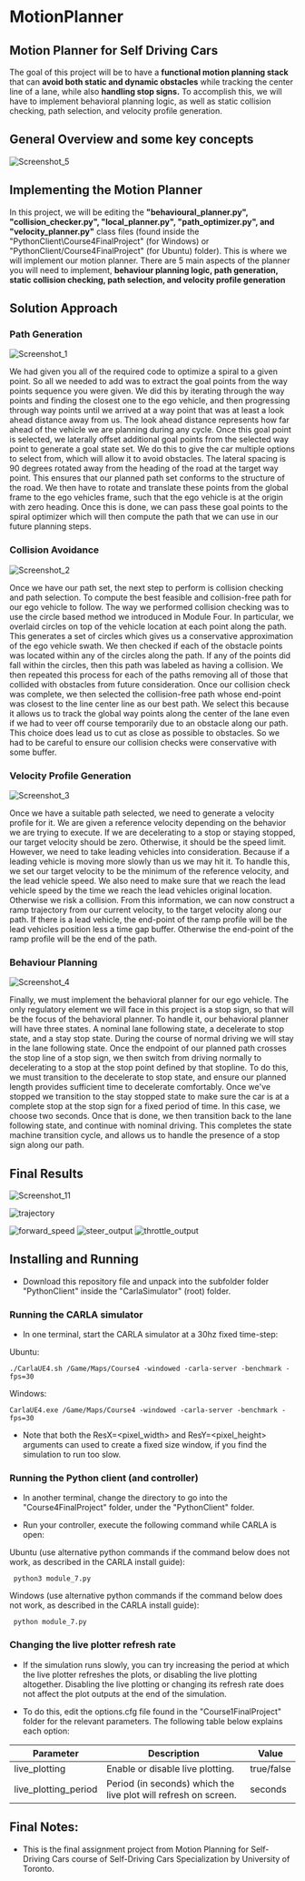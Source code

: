 # MotionPlanner
## Motion Planner for Self Driving Cars


The goal of this project will be to have a **functional motion planning stack** that can **avoid both static and dynamic obstacles** while tracking the center line of a lane, while also **handling stop signs.** To accomplish this, we will have to implement behavioral planning logic, as well as static collision checking, path selection, and velocity profile generation.

## General Overview and some key concepts
![Screenshot_5](https://user-images.githubusercontent.com/30608533/63599391-29641000-c5ca-11e9-9a7d-e58788e5838b.jpg)

## Implementing the Motion Planner
In this project, we will be editing the **"behavioural_planner.py", "collision_checker.py", "local_planner.py", "path_optimizer.py", and "velocity_planner.py"** class files (found inside the "PythonClient\Course4FinalProject" (for Windows) or "PythonClient/Course4FinalProject" (for Ubuntu) folder). This is where we will implement our motion planner. There are 5 main aspects of the planner you will need to implement, **behaviour planning logic, path generation, static collision checking, path selection, and velocity profile generation**

## Solution Approach

### Path Generation

![Screenshot_1](https://user-images.githubusercontent.com/30608533/63599898-2ddcf880-c5cb-11e9-9e9f-9db5396b37e5.jpg)

<p>
   We had given you all of the required code to optimize a spiral to a given point. So all we needed to add was to extract the goal points from the way points sequence you were given. We did this by iterating through the way points and finding the closest one to the ego vehicle, and then progressing through way points until we arrived at a way point that was at least a look ahead distance away from us. The look ahead distance represents how far ahead of the vehicle we are planning during any cycle. Once this goal point is selected, we laterally offset additional goal points from the selected way point to generate a goal state set. We do this to give the car multiple options to select from, which will allow it to avoid obstacles. The lateral spacing is 90 degrees rotated away from the heading of the road at the target way point. This ensures that our planned path set conforms to the structure of the road. We then have to rotate and translate these points from the global frame to the ego vehicles frame, such that the ego vehicle is at the origin with zero heading. Once this is done, we can pass these goal points to the spiral optimizer which will then compute the path that we can use in our future planning steps.
  
</p>

### Collision Avoidance

![Screenshot_2](https://user-images.githubusercontent.com/30608533/63600422-371a9500-c5cc-11e9-9524-e4cdc2f11e8b.jpg)

<p>
   Once we have our path set, the next step to perform is collision checking and path selection. To compute the best feasible and collision-free path for our ego vehicle to follow. The way we performed collision checking was to use the circle based method we introduced in Module Four. In particular, we overlaid circles on top of the vehicle location at each point along the path. This generates a set of circles which gives us a conservative approximation of the ego vehicle swath. We then checked if each of the obstacle points was located within any of the circles along the path. If any of the points did fall within the circles, then this path was labeled as having a collision. We then repeated this process for each of the paths removing all of those that collided with obstacles from future consideration. Once our collision check was complete, we then selected the collision-free path whose end-point was closest to the line center line as our best path. We select this because it allows us to track the global way points along the center of the lane even if we had to veer off course temporarily due to an obstacle along our path. This choice does lead us to cut as close as possible to obstacles. So we had to be careful to ensure our collision checks were conservative with some buffer.
</p>

### Velocity Profile Generation

![Screenshot_3](https://user-images.githubusercontent.com/30608533/63600434-3c77df80-c5cc-11e9-8845-042bee7af9fe.jpg)

<p>
   Once we have a suitable path selected, we need to generate a velocity profile for it. We are given a reference velocity depending on the behavior we are trying to execute. If we are decelerating to a stop or staying stopped, our target velocity should be zero. Otherwise, it should be the speed limit. However, we need to take leading vehicles into consideration. Because if a leading vehicle is moving more slowly than us we may hit it. To handle this, we set our target velocity to be the minimum of the reference velocity, and the lead vehicle speed. We also need to make sure that we reach the lead vehicle speed by the time we reach the lead vehicles original location. Otherwise we risk a collision. From this information, we can now construct a ramp trajectory from our current velocity, to the target velocity along our path. If there is a lead vehicle, the end-point of the ramp profile will be the lead vehicles position less a time gap buffer. Otherwise the end-point of the ramp profile will be the end of the path.
   
</p>

### Behaviour Planning

![Screenshot_4](https://user-images.githubusercontent.com/30608533/63600441-413c9380-c5cc-11e9-9d7f-e11618b2f996.jpg)

<p>
   Finally, we must implement the behavioral planner for our ego vehicle. The only regulatory element we will face in this project is a stop sign, so that will be the focus of the behavioral planner. To handle it, our behavioral planner will have three states. A nominal lane following state, a decelerate to stop state, and a stay stop state. During the course of normal driving we will stay in the lane following state. Once the endpoint of our planned path crosses the stop line of a stop sign, we then switch from driving normally to decelerating to a stop at the stop point defined by that stopline. To do this, we must transition to the decelerate to stop state, and ensure our planned length provides sufficient time to decelerate comfortably. Once we've stopped we transition to the stay stopped state to make sure the car is at a complete stop at the stop sign for a fixed period of time. In this case, we choose two seconds. Once that is done, we then transition back to the lane following state, and continue with nominal driving. This completes the state machine transition cycle, and allows us to handle the presence of a stop sign along our path.

</p>

## Final Results

![Screenshot_11](https://user-images.githubusercontent.com/30608533/63600723-c58f1680-c5cc-11e9-97e3-e299142ddca9.jpg)

![trajectory](https://user-images.githubusercontent.com/30608533/63600798-e9eaf300-c5cc-11e9-941f-bb0437b7b519.png)


![forward_speed](https://user-images.githubusercontent.com/30608533/63600935-2ae30780-c5cd-11e9-9687-4288d4f2ab38.png)
![steer_output](https://user-images.githubusercontent.com/30608533/63600936-2e768e80-c5cd-11e9-824d-59779d0a4e54.png)
![throttle_output](https://user-images.githubusercontent.com/30608533/63600951-33d3d900-c5cd-11e9-9ecd-8c8db06de30d.png)



## Installing and Running

- Download this repository file and unpack into the subfolder folder "PythonClient" inside the "CarlaSimulator" (root) folder.

### Running the CARLA simulator

- In one terminal, start the CARLA simulator at a 30hz fixed time-step:

Ubuntu:

```console
./CarlaUE4.sh /Game/Maps/Course4 -windowed -carla-server -benchmark -fps=30
```

Windows:

```console
CarlaUE4.exe /Game/Maps/Course4 -windowed -carla-server -benchmark -fps=30
```

- Note that both the ResX=<pixel_width> and ResY=<pixel_height> arguments can used to create a fixed size window, if you find the simulation to run too slow.

### Running the Python client (and controller)
- In another terminal, change the directory to go into the "Course4FinalProject" folder, under the "PythonClient" folder.

- Run your controller, execute the following command while CARLA is open:

Ubuntu (use alternative python commands if the command below does not work, as described in the CARLA install guide):

```console
 python3 module_7.py
```

Windows (use alternative python commands if the command below does not work, as described in the CARLA install guide):
 ```console 
  python module_7.py
```


### Changing the live plotter refresh rate
- If the simulation runs slowly, you can try increasing the period at which the live plotter refreshes the plots, or disabling the live plotting altogether. Disabling the live plotting or changing its refresh rate does not affect the plot outputs at the end of the simulation.

- To do this, edit the options.cfg file found in the "Course1FinalProject" folder for the relevant parameters. The following table below explains each option:

| Parameter             | Description                      | Value   |
| -------------         | -------------------------------  | ------- |
| live_plotting         | Enable or disable live plotting. | true/false |
| live_plotting_period  | Period (in seconds) which the live plot will refresh on screen. | seconds |


## Final Notes:

- This is the final assignment project from Motion Planning for Self-Driving Cars course of Self-Driving Cars Specialization  by University of Toronto.
